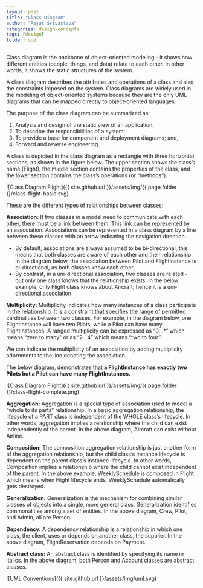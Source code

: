 ```yaml
---
layout: post
title: "Class Diagram"
author: "Rajat Srivastava"
categories: design-concepts
tags: [design]
folder: ood
---
```


Class diagram is the backbone of object-oriented modeling - it shows how different entities (people, things, and data) relate to each other. In other words, it shows the static structures of the system.

A class diagram describes the attributes and operations of a class and also the constraints imposed on the system. Class diagrams are widely used in the modeling of object-oriented systems because they are the only UML diagrams that can be mapped directly to object-oriented languages.

The purpose of the class diagram can be summarized as:
1. Analysis and design of the static view of an application;
2. To describe the responsibilities of a system;
3. To provide a base for component and deployment diagrams; and,
4. Forward and reverse engineering.

A class is depicted in the class diagram as a rectangle with three horizontal sections, as shown in the figure below. The upper section shows the class’s name (Flight), the middle section contains the properties of the class, and the lower section contains the class’s operations (or “methods”).

![Class Diagram Flight]({{ site.github.url }}/assets/img/{{ page.folder }}/class-flight-basic.svg)

These are the different types of relationships between classes:

**Association:** If two classes in a model need to communicate with each other, there must be a link between them. This link can be represented by an association. Associations can be represented in a class diagram by a line between these classes with an arrow indicating the navigation direction.
- By default, associations are always assumed to be bi-directional; this means that both classes are aware of each other and their relationship. In the diagram below, the association between Pilot and FlightInstance is bi-directional, as both classes know each other.
- By contrast, in a uni-directional association, two classes are related - but only one class knows that the relationship exists. In the below example, only Flight class knows about Aircraft; hence it is a uni-directional association

**Multiplicity:** Multiplicity indicates how many instances of a class participate in the relationship. It is a constraint that specifies the range of permitted cardinalities between two classes. For example, in the diagram below, one FlightInstance will have two Pilots, while a Pilot can have many FlightInstances. A ranged multiplicity can be expressed as “0…*” which means “zero to many" or as “2…4” which means “two to four”.

We can indicate the multiplicity of an association by adding multiplicity adornments to the line denoting the association. 

The below diagram, demonstrates that **a FlightInstance has exactly two Pilots but a Pilot can have many FlightInstances.**

![Class Diagram Flight]({{ site.github.url }}/assets/img/{{ page.folder }}/class-flight-complete.png)

**Aggregation:** Aggregation is a special type of association used to model a “whole to its parts” relationship. In a basic aggregation relationship, the lifecycle of a PART class is independent of the WHOLE class’s lifecycle. In other words, aggregation implies a relationship where the child can exist independently of the parent. In the above diagram, Aircraft can exist without Airline.

**Composition:** The composition aggregation relationship is just another form of the aggregation relationship, but the child class’s instance lifecycle is dependent on the parent class’s instance lifecycle. In other words, Composition implies a relationship where the child cannot exist independent of the parent. In the above example, WeeklySchedule is composed in Flight which means when Flight lifecycle ends, WeeklySchedule automatically gets destroyed.

**Generalization:** Generalization is the mechanism for combining similar classes of objects into a single, more general class. Generalization identifies commonalities among a set of entities. In the above diagram, Crew, Pilot, and Admin, all are Person.

**Dependency:** A dependency relationship is a relationship in which one class, the client, uses or depends on another class, the supplier. In the above diagram, FlightReservation depends on Payment.

**Abstract class:** An abstract class is identified by specifying its name in italics. In the above diagram, both Person and Account classes are abstract classes.

![UML Conventions]({{ site.github.url }}/assets/img/uml.svg)